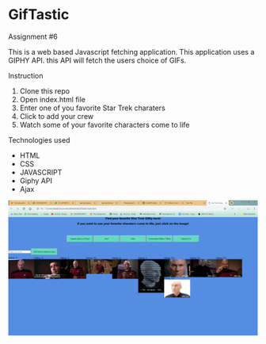 # GifTastic
Assignment #6

This is a web based Javascript fetching application. This application uses a GIPHY API. this API will fetch the users choice of GIFs.

Instruction 
1. Clone this repo
2. Open index.html file
3. Enter one of you favorite Star Trek charaters 
4. Click to add your crew
5. Watch some of your favorite characters come to life

Technologies used

* HTML
* CSS
* JAVASCRIPT
* Giphy API
* Ajax

![Image of GiphTastic](/images/Capture.PNG)
 
